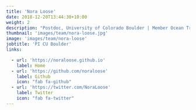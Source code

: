 ```yaml
---
title: 'Nora Loose'
date: 2018-12-20T13:44:30+10:00
weight: 2
description: "Postdoc, University of Colorado Boulder | Member Ocean Transport and Eddy Energy Climate Process Team (CPT)"
thumbnail: 'images/team/nora-loose.jpg'
image: 'images/team/nora-loose'
jobtitle: 'PI CU Boulder'
links:

  - url: 'https://noraloose.github.io'
    label: Home
  - url: 'https://github.com/noraloose'
    label: Github
    icon: "fab fa-github"
  - url: 'https://twitter.com/NoraLoose'
    label: Twitter
    icon: "fab fa-twitter"
---
```

